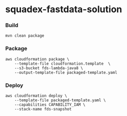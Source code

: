 # squadex-fastdata-solution

### Build

```
mvn clean package
```

### Package

```
aws cloudformation package \
    --template-file cloudformation.template  \
    --s3-bucket fds-lambda-java8 \
    --output-template-file packaged-template.yaml
```

### Deploy
```
aws cloudformation deploy \
    --template-file packaged-template.yaml \
    --capabilities CAPABILITY_IAM \
    --stack-name fds-snapshot
```

